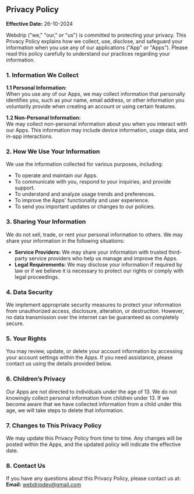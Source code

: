 ## Privacy Policy  
**Effective Date:** 26-10-2024  

Webdrip ("we," "our," or "us") is committed to protecting your privacy. This Privacy Policy explains how we collect, use, disclose, and safeguard your information when you use any of our applications ("App" or "Apps"). Please read this policy carefully to understand our practices regarding your information.

### 1. **Information We Collect**  
**1.1 Personal Information:**  
When you use any of our Apps, we may collect information that personally identifies you, such as your name, email address, or other information you voluntarily provide when creating an account or using certain features.

**1.2 Non-Personal Information:**  
We may collect non-personal information about you when you interact with our Apps. This information may include device information, usage data, and in-app interactions.

### 2. **How We Use Your Information**  
We use the information collected for various purposes, including:  
- To operate and maintain our Apps.  
- To communicate with you, respond to your inquiries, and provide support.  
- To understand and analyze usage trends and preferences.  
- To improve the Apps' functionality and user experience.  
- To send you important updates or changes to our policies.

### 3. **Sharing Your Information**  
We do not sell, trade, or rent your personal information to others. We may share your information in the following situations:  
- **Service Providers:** We may share your information with trusted third-party service providers who help us manage and improve the Apps.  
- **Legal Requirements:** We may disclose your information if required by law or if we believe it is necessary to protect our rights or comply with legal proceedings.

### 4. **Data Security**  
We implement appropriate security measures to protect your information from unauthorized access, disclosure, alteration, or destruction. However, no data transmission over the internet can be guaranteed as completely secure.

### 5. **Your Rights**  
You may review, update, or delete your account information by accessing your account settings within the Apps. If you need assistance, please contact us using the details provided below.

### 6. **Children’s Privacy**  
Our Apps are not directed to individuals under the age of 13. We do not knowingly collect personal information from children under 13. If we become aware that we have collected information from a child under this age, we will take steps to delete that information.

### 7. **Changes to This Privacy Policy**  
We may update this Privacy Policy from time to time. Any changes will be posted within the Apps, and the updated policy will indicate the effective date.

### 8. **Contact Us**  
If you have any questions about this Privacy Policy, please contact us at:  
**Email:** webdripdev@gmail.com
